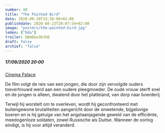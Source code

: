```yaml
---
number: 48
title: "The Painted Bird"
date: 2020-09-20T19:30:00+02:00
publishdate: 2020-08-23T20:07:54+02:00
image: "posters/the-painted-bird.jpg"
leden: ["bdu"]
trailer: 6BmDew3bJbQ
draft: false
archief: "false"
---
```


##### 17/09/2020 20:00

[Cinema Palace](https://cinema-palace.be/nl/film/painted-bird)

De film volgt de reis van een jongen, die door zijn vervolgde ouders toevertrouwd
werd aan een oudere pleegmoeder. De oude vrouw sterft snel en de jongen is alleen,
dwalend door het platteland, van dorp naar boerderij.
<!--more-->
Terwijl hij worstelt om te overleven, wordt hij geconfronteerd met buitengewone
brutaliteiten aangericht door de onwetende, bijgelovige boeren en is hij getuige
van het angstaanjagende geweld van de efficiënte, meedogenloze soldaten, zowel
Russische als Duitse. Wanneer de oorlog eindigt, is hij voor altijd veranderd.
